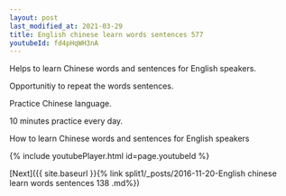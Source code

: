 ```yaml
---
layout: post
last_modified_at: 2021-03-29
title: English chinese learn words sentences 577 
youtubeId: fd4pHqWH3nA
---
```

 
 
Helps to learn Chinese words and sentences for English speakers.

Opportunitiy to repeat the words sentences. 

Practice Chinese language. 
 
10 minutes practice every day. 
 
How to learn Chinese words and sentences for English speakers 
 
{% include youtubePlayer.html id=page.youtubeId %}
 
 
[Next]({{ site.baseurl }}{% link  split1/_posts/2016-11-20-English chinese learn words sentences 138 .md%})
 
